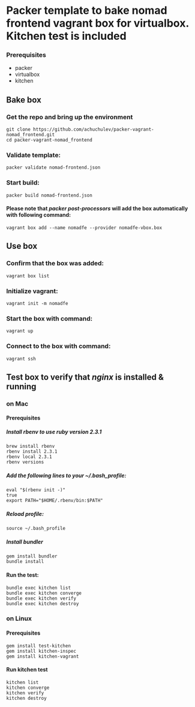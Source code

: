 # Packer template to bake nomad frontend vagrant box for virtualbox. Kitchen test is included

### Prerequisites

* packer
* virtualbox
* kitchen

## Bake box

### Get the repo and bring up the environment

```
git clone https://github.com/achuchulev/packer-vagrant-nomad_frontend.git
cd packer-vagrant-nomad_frontend
```

### Validate template: 

`packer validate nomad-frontend.json`

### Start build:

`packer build nomad-frontend.json`

#### Please note that _packer post-processors_ will add the box automatically with following command:

`vagrant box add --name nomadfe --provider nomadfe-vbox.box`

## Use box

### Confirm that the box was added:

`vagrant box list`

### Initialize vagrant:

`vagrant init -m nomadfe`

### Start the box with command:

`vagrant up`

### Connect to the box with command:

`vagrant ssh`

## Test box to verify that _nginx_ is installed & running

### on Mac

#### Prerequisites

##### Install rbenv to use ruby version 2.3.1

```
brew install rbenv
rbenv install 2.3.1
rbenv local 2.3.1
rbenv versions
```

##### Add the following lines to your ~/.bash_profile:

```
eval "$(rbenv init -)"
true
export PATH="$HOME/.rbenv/bin:$PATH"
```

##### Reload profile: 

`source ~/.bash_profile`

##### Install bundler

```
gem install bundler
bundle install
```

#### Run the test: 

```
bundle exec kitchen list
bundle exec kitchen converge
bundle exec kitchen verify
bundle exec kitchen destroy
```

### on Linux

#### Prerequisites

```
gem install test-kitchen
gem install kitchen-inspec
gem install kitchen-vagrant
```

#### Run kitchen test 

```
kitchen list
kitchen converge
kitchen verify
kitchen destroy
```

